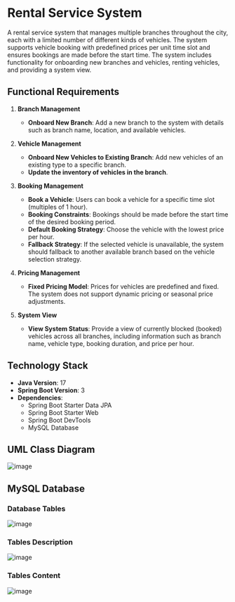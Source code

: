 # Rental Service System

A rental service system that manages multiple branches throughout the city, each with a limited number of different kinds of vehicles. The system supports vehicle booking with predefined prices per unit time slot and ensures bookings are made before the start time. The system includes functionality for onboarding new branches and vehicles, renting vehicles, and providing a system view.

## Functional Requirements

1. **Branch Management**
   - **Onboard New Branch**: Add a new branch to the system with details such as branch name, location, and available vehicles.

2. **Vehicle Management**
   - **Onboard New Vehicles to Existing Branch**: Add new vehicles of an existing type to a specific branch.
   - **Update the inventory of vehicles in the branch**.

3. **Booking Management**
   - **Book a Vehicle**: Users can book a vehicle for a specific time slot (multiples of 1 hour).
   - **Booking Constraints**: Bookings should be made before the start time of the desired booking period.
   - **Default Booking Strategy**: Choose the vehicle with the lowest price per hour.
   - **Fallback Strategy**: If the selected vehicle is unavailable, the system should fallback to another available branch based on the vehicle selection strategy.

4. **Pricing Management**
   - **Fixed Pricing Model**: Prices for vehicles are predefined and fixed. The system does not support dynamic pricing or seasonal price adjustments.

5. **System View**
   - **View System Status**: Provide a view of currently blocked (booked) vehicles across all branches, including information such as branch name, vehicle type, booking duration, and price per hour.

## Technology Stack

- **Java Version**: 17
- **Spring Boot Version**: 3
- **Dependencies**:
  - Spring Boot Starter Data JPA
  - Spring Boot Starter Web
  - Spring Boot DevTools
  - MySQL Database

## UML Class Diagram

  ![image](https://github.com/user-attachments/assets/34a89ccb-cdf2-406d-a811-bcd989743f80)

## MySQL Database 

### Database Tables
![image](https://github.com/user-attachments/assets/d158f76c-75d2-4e09-928c-6b3d4dc3d94a)
### Tables Description
![image](https://github.com/user-attachments/assets/8afa1056-eceb-4f60-b553-abf5b46185c9)
### Tables Content
![image](https://github.com/user-attachments/assets/2a4d9178-37ed-4491-9d3e-3e149e85c78d)





